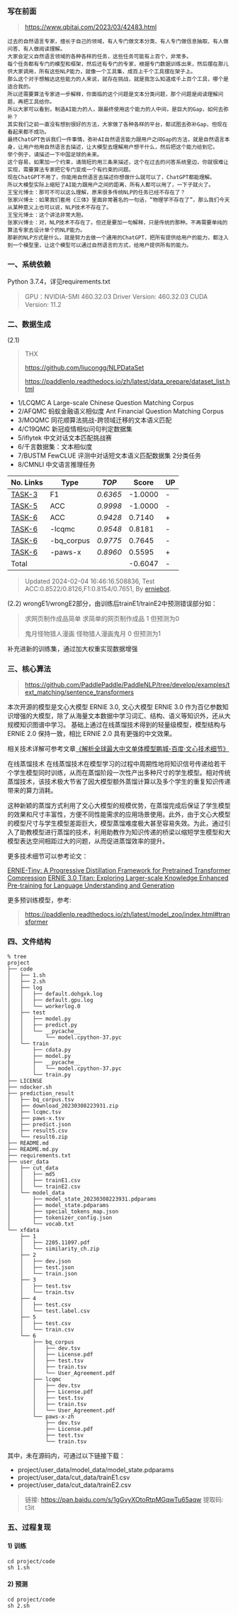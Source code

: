 
### 写在前面
> https://www.qbitai.com/2023/03/42483.html
```
过去的自然语言专家，擅长于自己的领域，有人专门做文本分类、有人专门做信息抽取、有人做问答、有人做阅读理解。
大家会定义自然语言领域的各种各样的任务，这些任务可能有上百个，非常多。
每个任务都有专门的模型和框架，然后还有专门的专家，根据专门数据训练出来，然后摆在那儿供大家调用，所有这些NLP能力，就像一个工具集，成百上千个工具摆在架子上。
那么这个对于想触达这些能力的人来说，就存在挑战，就是我怎么知道成千上百个工具，哪个是适合我的。
所以还需要算法专家进一步解释，你面临的这个问题是文本分类问题，那个问题是阅读理解问题，再把工具给你。
所以大家可以看到，制造AI能力的人，跟最终使用这个能力的人中间，是巨大的Gap，如何去弥补？
其实我们之前一直没有想到很好的方法，大家做了各种各样的平台，都试图去弥补Gap，但现在看起来都不成功。
最终ChatGPT告诉我们一件事情，弥补AI自然语言能力跟用户之间Gap的方法，就是自然语言本身，让用户他用自然语言去描述，让大模型去理解用户想干什么，然后把这个能力给到它。
举个例子，请描述一下中国足球的未来。
这个容易，如果加一个约束，请简短的用三条来描述，这个在过去的问答系统里边，你就很难让实现，需要算法专家把它专门变成一个有约束的问题。
现在ChatGPT不用了，你能用自然语言去描述你想做什么就可以了，ChatGPT都能理解。
所以大模型实际上缩短了AI能力跟用户之间的距离，所有人都可以用了，一下子就火了。
王宝元博士：那可不可以这么理解，原来很多传统NLP的任务已经不存在了？
张家兴博士：如果我们套用《三体》里面非常著名的一句话，“物理学不存在了”，那么我们今天从某种意义上也可以说，NLP技术不存在了。
王宝元博士：这个讲法非常大胆。
张家兴博士：对，NLP技术不存在了。但还是要加一句解释，只是传统的那种。不再需要单纯的算法专家去设计单个的NLP能力。
那新的NLP方式是什么，就是努力去做一个通用的ChatGPT，把所有提供给用户的能力，都注入到一个模型里，让这个模型可以通过自然语言的方式，给用户提供所有的能力。
```

### 一、系统依赖
Python 3.7.4，详见requirements.txt
> GPU：NVIDIA-SMI 460.32.03    Driver Version: 460.32.03    CUDA Version: 11.2


### 二、数据生成
(2.1)

> THX
>
> https://github.com/liucongg/NLPDataSet
>
> https://paddlenlp.readthedocs.io/zh/latest/data_prepare/dataset_list.html

* 1/LCQMC A Large-scale Chinese Question Matching Corpus
* 2/AFQMC 蚂蚁金融语义相似度 Ant Financial Question Matching Corpus
* 3/MOQMC 同花顺算法挑战-跨领域迁移的文本语义匹配
* 4/C19QMC 新冠疫情相似问句判定数据集
* 5/iflytek 中文对话文本匹配挑战赛
* 6/千言数据集：文本相似度
* 7/BUSTM FewCLUE 评测中对话短文本语义匹配数据集 2分类任务
* 8/CMNLI 中文语言推理任务


| No. Links | Type | *TOP* | Score | UP |
|--|-|-|-|-|
| [TASK-3](http://contest.aicubes.cn/#/detail?topicId=23)                               | F1          | *0.6365* | -1.0000 |-|
| [TASK-5](https://challenge.xfyun.cn/topic/info?type=text-match&option=ssgy)           | ACC         | *0.9998* | -1.0000 |-|
| [TASK-6](https://aistudio.baidu.com/aistudio/competition/detail/45/0/task-definition) | ACC         | *0.9428* | 0.7140 |+|
| [TASK-6](https://aistudio.baidu.com/aistudio/competition/detail/45/0/task-definition) | -lcqmc      | *0.9548* | 0.8181 |-|
| [TASK-6](https://aistudio.baidu.com/aistudio/competition/detail/45/0/task-definition) | -bq_corpus  | *0.9775* | 0.7645 |-|
| [TASK-6](https://aistudio.baidu.com/aistudio/competition/detail/45/0/task-definition) | -paws-x     | *0.8960* | 0.5595 |+|
| Total | | | -0.6047 |-|
> Updated  2024-02-04 16:46:16.508836, Test ACC:0.8522/0.8126,F1:0.8154/0.7651, By [erniebot](./erniebot).


(2.2)
wrongE1/wrongE2部分，由训练后trainE1/trainE2中预测错误部分如：
> 求网页制作成品简单 求简单的网页制作成品 1 但预测为0
>
> 鬼月怪物猎人漫画 怪物猎人漫画鬼月 0 但预测为1
> 
补充进新的训练集，通过加大权重实现数据增强


### 三、核心算法
> https://github.com/PaddlePaddle/PaddleNLP/tree/develop/examples/text_matching/sentence_transformers
> 

本次开源的模型是文心大模型 ERNIE 3.0, 文心大模型 ERNIE 3.0 作为百亿参数知识增强的大模型，除了从海量文本数据中学习词汇、结构、语义等知识外，还从大规模知识图谱中学习。 基础上通过在线蒸馏技术得到的轻量级模型，模型结构与 ERNIE 2.0 保持一致，相比 ERNIE 2.0 具有更强的中文效果。

相关技术详解可参考文章[《解析全球最大中文单体模型鹏城-百度·文心技术细节》](https://www.jiqizhixin.com/articles/2021-12-08-9)

在线蒸馏技术
在线蒸馏技术在模型学习的过程中周期性地将知识信号传递给若干个学生模型同时训练，从而在蒸馏阶段一次性产出多种尺寸的学生模型。相对传统蒸馏技术，该技术极大节省了因大模型额外蒸馏计算以及多个学生的重复知识传递带来的算力消耗。

这种新颖的蒸馏方式利用了文心大模型的规模优势，在蒸馏完成后保证了学生模型的效果和尺寸丰富性，方便不同性能需求的应用场景使用。此外，由于文心大模型的模型尺寸与学生模型差距巨大，模型蒸馏难度极大甚至容易失效。为此，通过引入了助教模型进行蒸馏的技术，利用助教作为知识传递的桥梁以缩短学生模型和大模型表达空间相距过大的问题，从而促进蒸馏效率的提升。

更多技术细节可以参考论文：

[ERNIE-Tiny: A Progressive Distillation Framework for Pretrained Transformer Compression](https://arxiv.org/abs/2106.02241)
[ERNIE 3.0 Titan: Exploring Larger-scale Knowledge Enhanced Pre-training for Language Understanding and Generation](https://arxiv.org/abs/2112.12731)

更多预训练模型，参考:
> https://paddlenlp.readthedocs.io/zh/latest/model_zoo/index.html#transformer
>


### 四、文件结构
```
% tree
project
├── code
│   ├── 1.sh
│   ├── 2.sh
│   ├── log
│   │   ├── default.dohgxk.log
│   │   ├── default.gpu.log
│   │   └── workerlog.0
│   ├── test
│   │   ├── model.py
│   │   ├── predict.py
│   │   └── __pycache__
│   │       └── model.cpython-37.pyc
│   └── train
│       ├── cdata.py
│       ├── model.py
│       ├── __pycache__
│       │   └── model.cpython-37.pyc
│       └── train.py
├── LICENSE
├── ndocker.sh
├── prediction_result
│   ├── bq_corpus.tsv
│   ├── download_20230308223931.zip
│   ├── lcqmc.tsv
│   ├── paws-x.tsv
│   ├── predict.json
│   ├── result5.csv
│   └── result6.zip
├── README.md
├── README.md.py
├── requirements.txt
├── user_data
│   ├── cut_data
│   │   ├── md5
│   │   ├── trainE1.csv
│   │   └── trainE2.csv
│   └── model_data
│       ├── model_state_20230308223931.pdparams
│       ├── model_state.pdparams
│       ├── special_tokens_map.json
│       ├── tokenizer_config.json
│       └── vocab.txt
└── xfdata
    ├── 1
    │   ├── 2205.11097.pdf
    │   └── similarity_ch.zip
    ├── 2
    │   ├── dev.json
    │   ├── test.json
    │   └── train.json
    ├── 3
    │   ├── test.tsv
    │   └── train.tsv
    ├── 4
    │   ├── test.csv
    │   └── test.label.csv
    ├── 5
    │   ├── test.csv
    │   └── train.csv
    └── 6
        ├── bq_corpus
        │   ├── dev.tsv
        │   ├── License.pdf
        │   ├── test.tsv
        │   ├── train.tsv
        │   └── User_Agreement.pdf
        ├── lcqmc
        │   ├── dev.tsv
        │   ├── License.pdf
        │   ├── test.tsv
        │   ├── train.tsv
        │   └── User_Agreement.pdf
        └── paws-x-zh
            ├── dev.tsv
            ├── License.pdf
            ├── test.tsv
            └── train.tsv

```
其中，未在源码内，可通过以下链接下载：
* project/user_data/model_data/model_state.pdparams
* project/user_data/cut_data/trainE1.csv
* project/user_data/cut_data/trainE2.csv
> 链接: https://pan.baidu.com/s/1gGvyXOtoRtpMGqwTu65aqw 提取码: t3it 


### 五、过程复现
#### 1) 训练
```
cd project/code
sh 1.sh
```

#### 2) 预测
```
cd project/code
sh 2.sh
```